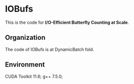 # IOBufs
This is the code for **I/O-Efficient Butterfly Counting at Scale**.


## Organization
The code of IOBufs is at DynamicBatch fold.

## Environment 
CUDA Toolkit 11.6;
g++ 7.5.0;

<!-- ## Prerpocess
In Preprocessing step, use 

    $ cd Preprocess
    $ ./compile.sh 

compile the code and we will get three files: fromDirectToUndirece, preprocess and partition.
This corresponds to following three step:

1. **fromDirectToUndirect** transform the directed graph to undirected graph, delete the duplicate edges and self loops and remove orphan vertices. It take file name as input and will generate undirected graph `1.mmio`.
For example:

    `$ ./fromDirectToUndirect cit-Patents.txt`

The format of `cit-Patents.txt` should be edge list.

2. **preprocess** will do the orientation and reordering and generate the CSR format of graph. It will take `1.mmio` as input and generate two file `begin.bin` and `adjacent.bin`

3. **partition** use hash to partition the graph. To see detail of partition usage, you can read the `Dataset/Cit-Patents/partition.sh`

## Dataset
In folder `Dataset/Cit-Patents/` we give a example of download Cit-Patents graph and preprocessing it.
Run it by

    $ cd Dataset/Cit-Patents/
    $ ./get&preprocess.sh

For the large graph and input file only include edge list, we recommend use preprocess code in `Preprocess/speedupIO`.

For partition, run 

    $./partition.sh 2
    
There are one input arguments `n`, it represent the partition number, we will partition graph into `n*n` pieces -->

<!-- ## Compile and Run code
For small graph, we don't partition the graph. 
Compile the code:

    $ cd Without-graph-partition/
    $ make

Run the code:

    $ mpirun -n 1 ./trianglecounting.bin ../Dataset/Cit-Patents/ 1 1024 1024 1

The input arguments is 
1. input graph folder 
2. number of GPUs
3. number of thread per block 
4. number of block 
5. chuncksize

The output arguments is
1. graph folder 
2. vertex count
3. edge count
4. triangle counts
5. times
6. TEPS rate

For the large graph, partition is required.

Compile the code:

    $ cd With-graph-partition/
    $ make

Run the code:

    $ mpirun -n 8 ./trianglecounting.bin ../Dataset/Cit-Patents/ 8 1024 1024 1 2


The input arguments is 
1. input graph folder 
2. number of GPUs should be m
3. number of thread per block 
4. number of block 
5. chuncksize
6. partition number `n`

The output arguments is
1. graph folder 
4. triangle counts
5. min times
6. max times

## reference -->

